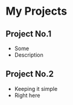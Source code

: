 # My Projects

## Project No.1

* Some
* Description

## Project No.2

* Keeping it simple
* Right here
